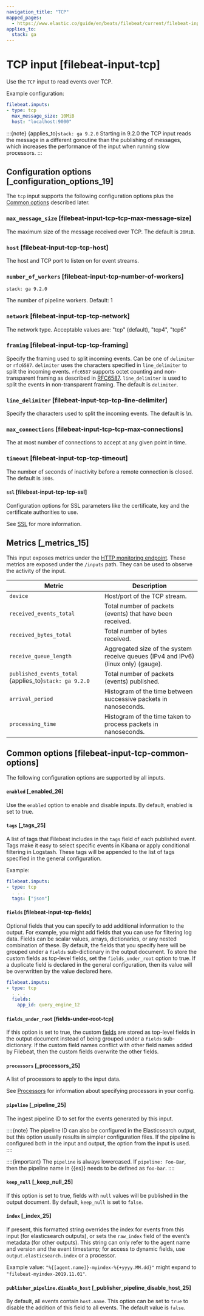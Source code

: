 ```yaml
---
navigation_title: "TCP"
mapped_pages:
  - https://www.elastic.co/guide/en/beats/filebeat/current/filebeat-input-tcp.html
applies_to:
  stack: ga
---
```


# TCP input [filebeat-input-tcp]


Use the `TCP` input to read events over TCP.

Example configuration:

```yaml
filebeat.inputs:
- type: tcp
  max_message_size: 10MiB
  host: "localhost:9000"
```

:::{note}
{applies_to}`stack: ga 9.2.0` Starting in 9.2.0 the TCP input reads
the message in a different goroutine than the publishing of messages,
which increases the performance of the input when running slow
processors.
:::

## Configuration options [_configuration_options_19]

The `tcp` input supports the following configuration options plus the [Common options](#filebeat-input-tcp-common-options) described later.


### `max_message_size` [filebeat-input-tcp-tcp-max-message-size]

The maximum size of the message received over TCP. The default is `20MiB`.


### `host` [filebeat-input-tcp-tcp-host]

The host and TCP port to listen on for event streams.

### `number_of_workers` [filebeat-input-tcp-number-of-workers]
```{applies_to}
stack: ga 9.2.0
```

The number of pipeline workers. Default: 1


### `network` [filebeat-input-tcp-tcp-network]

The network type. Acceptable values are: "tcp" (default), "tcp4", "tcp6"


### `framing` [filebeat-input-tcp-tcp-framing]

Specify the framing used to split incoming events.  Can be one of `delimiter` or `rfc6587`.  `delimiter` uses the characters specified in `line_delimiter` to split the incoming events.  `rfc6587` supports octet counting and non-transparent framing as described in [RFC6587](https://tools.ietf.org/html/rfc6587).  `line_delimiter` is used to split the events in non-transparent framing.  The default is `delimiter`.


### `line_delimiter` [filebeat-input-tcp-tcp-line-delimiter]

Specify the characters used to split the incoming events. The default is *\n*.


### `max_connections` [filebeat-input-tcp-tcp-max-connections]

The at most number of connections to accept at any given point in time.


### `timeout` [filebeat-input-tcp-tcp-timeout]

The number of seconds of inactivity before a remote connection is closed. The default is `300s`.


#### `ssl` [filebeat-input-tcp-tcp-ssl]

Configuration options for SSL parameters like the certificate, key and the certificate authorities to use.

See [SSL](/reference/filebeat/configuration-ssl.md) for more information.


## Metrics [_metrics_15]

This input exposes metrics under the [HTTP monitoring endpoint](/reference/filebeat/http-endpoint.md). These metrics are exposed under the `/inputs` path. They can be used to observe the activity of the input.

| Metric | Description |
| --- | --- |
| `device` | Host/port of the TCP stream. |
| `received_events_total` | Total number of packets (events) that have been received. |
| `received_bytes_total` | Total number of bytes received. |
| `receive_queue_length` | Aggregated size of the system receive queues (IPv4 and IPv6) (linux only) (gauge). |
| `published_events_total`  {applies_to}`stack: ga 9.2.0`| Total number of packets (events) published. | 
| `arrival_period` | Histogram of the time between successive packets in nanoseconds. |
| `processing_time` | Histogram of the time taken to process packets in nanoseconds. |


## Common options [filebeat-input-tcp-common-options]

The following configuration options are supported by all inputs.


#### `enabled` [_enabled_26]

Use the `enabled` option to enable and disable inputs. By default, enabled is set to true.


#### `tags` [_tags_25]

A list of tags that Filebeat includes in the `tags` field of each published event. Tags make it easy to select specific events in Kibana or apply conditional filtering in Logstash. These tags will be appended to the list of tags specified in the general configuration.

Example:

```yaml
filebeat.inputs:
- type: tcp
  . . .
  tags: ["json"]
```


#### `fields` [filebeat-input-tcp-fields]

Optional fields that you can specify to add additional information to the output. For example, you might add fields that you can use for filtering log data. Fields can be scalar values, arrays, dictionaries, or any nested combination of these. By default, the fields that you specify here will be grouped under a `fields` sub-dictionary in the output document. To store the custom fields as top-level fields, set the `fields_under_root` option to true. If a duplicate field is declared in the general configuration, then its value will be overwritten by the value declared here.

```yaml
filebeat.inputs:
- type: tcp
  . . .
  fields:
    app_id: query_engine_12
```


#### `fields_under_root` [fields-under-root-tcp]

If this option is set to true, the custom [fields](#filebeat-input-tcp-fields) are stored as top-level fields in the output document instead of being grouped under a `fields` sub-dictionary. If the custom field names conflict with other field names added by Filebeat, then the custom fields overwrite the other fields.


#### `processors` [_processors_25]

A list of processors to apply to the input data.

See [Processors](/reference/filebeat/filtering-enhancing-data.md) for information about specifying processors in your config.


#### `pipeline` [_pipeline_25]

The ingest pipeline ID to set for the events generated by this input.

::::{note}
The pipeline ID can also be configured in the Elasticsearch output, but this option usually results in simpler configuration files. If the pipeline is configured both in the input and output, the option from the input is used.
::::


::::{important}
The `pipeline` is always lowercased. If `pipeline: Foo-Bar`, then the pipeline name in {{es}} needs to be defined as `foo-bar`.
::::



#### `keep_null` [_keep_null_25]

If this option is set to true, fields with `null` values will be published in the output document. By default, `keep_null` is set to `false`.


#### `index` [_index_25]

If present, this formatted string overrides the index for events from this input (for elasticsearch outputs), or sets the `raw_index` field of the event’s metadata (for other outputs). This string can only refer to the agent name and version and the event timestamp; for access to dynamic fields, use `output.elasticsearch.index` or a processor.

Example value: `"%{[agent.name]}-myindex-%{+yyyy.MM.dd}"` might expand to `"filebeat-myindex-2019.11.01"`.


#### `publisher_pipeline.disable_host` [_publisher_pipeline_disable_host_25]

By default, all events contain `host.name`. This option can be set to `true` to disable the addition of this field to all events. The default value is `false`.


